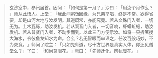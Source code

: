 > 玄沙室中，参讯居首。因问：​「如何是第一月？​」沙曰：​「用汝个月作么？​」师从此悟人。上堂：​「我此间粥饭因缘，为兄弟举唱，终是不常。欲得省要，却是山河大地与汝发明。其道既常，亦能究竟。若从文殊门入者，一切无为。土木瓦砾，助汝发机。若从观音门入者，一切音响，虾蟆蚯蚓，助汝发机。若从普贤门入者，不动步而到。以此三门方便示汝。如将一只折箸搅大海水，令彼鱼龙知水为命。会么？若无智眼而审谛之，任汝百般巧妙，不为究竟。​」师问了院主：​「只如先师道，尽十方世界是真实人体，你还见僧堂么？​」了曰：​「和尚莫眼花。​」师曰：​「先师迁化，肉犹暖在。​」


